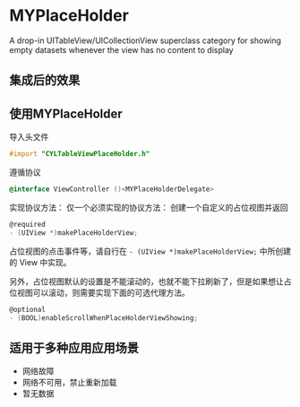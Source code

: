 # MYPlaceHolder 
A drop-in UITableView/UICollectionView superclass category for showing empty datasets whenever the view has no content to display 
## 集成后的效果

## 使用MYPlaceHolder

导入头文件

```Objective-C
#import "CYLTableViewPlaceHolder.h"
 ```

遵循协议

 ```Objective-C
 @interface ViewController ()<MYPlaceHolderDelegate>
 ```

实现协议方法：
仅一个必须实现的协议方法：
创建一个自定义的占位视图并返回

```Objective-C
@required
- (UIView *)makePlaceHolderView;
 ```

占位视图的点击事件等，请自行在 `- (UIView *)makePlaceHolderView;` 中所创建的 View 中实现。

另外，占位视图默认的设置是不能滚动的，也就不能下拉刷新了，但是如果想让占位视图可以滚动，则需要实现下面的可选代理方法。

 ```Objective-C
@optional
- (BOOL)enableScrollWhenPlaceHolderViewShowing;
 ```

## 适用于多种应用应用场景

* 网络故障
* 网络不可用，禁止重新加载
* 暂无数据
